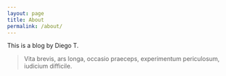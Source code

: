 ```yaml
---
layout: page
title: About
permalink: /about/
---
```


This is a blog by Diego T.

> Vita brevis, ars longa, occasio praeceps, experimentum periculosum, iudicium difficile.
